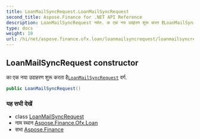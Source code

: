 ```yaml
---
title: LoanMailSyncRequest.LoanMailSyncRequest
second_title: Aspose.Finance for .NET API Reference
description: LoanMailSyncRequest नर्मत. क एक नय उदहरण शुरू करत हैLoanMailSyncRequest वर्ग.
type: docs
weight: 10
url: /hi/net/aspose.finance.ofx.loan/loanmailsyncrequest/loanmailsyncrequest/
---
```

## LoanMailSyncRequest constructor

का एक नया उदाहरण शुरू करता है[`LoanMailSyncRequest`](../) वर्ग.

```csharp
public LoanMailSyncRequest()
```

### यह सभी देखें

* class [LoanMailSyncRequest](../)
* नाम स्थान [Aspose.Finance.Ofx.Loan](../../loanmailsyncrequest/)
* सभा [Aspose.Finance](../../../)


